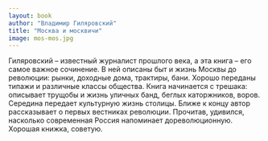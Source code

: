 ```yaml
---
layout: book
author: "Владимир Гиляровский"
title: "Москва и москвичи"
image: mos-mos.jpg
---
```


Гиляровский – известный журналист прошлого века, а эта книга – его самое важное
сочинение. В ней описаны быт и жизнь Москвы до революции: рынки, доходные дома,
трактиры, бани. Хорошо переданы типажи и различные классы общества. Книга
начинается с трешака: описывает трущобы и жизнь уличных банд, беглых
каторжников, воров. Середина передает культурную жизнь столицы. Ближе к концу
автор рассказывает о первых вестниках революции. Прочитав, удивился, насколько
современная Россия напоминает дореволюционную. Хорошая книжка, советую.
